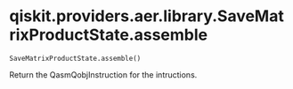 # qiskit.providers.aer.library.SaveMatrixProductState.assemble

`SaveMatrixProductState.assemble()`

Return the QasmQobjInstruction for the intructions.
